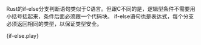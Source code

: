 Rust的if-else分支判断语句类似于C语言。但跟C不同的是，逻辑型条件不需要用小括号括起来，条件后面必须跟一个代码块。
if-else语句也是表达式，每个分支必须返回相同的类型，以保证类型安全。

{if-else.play}
